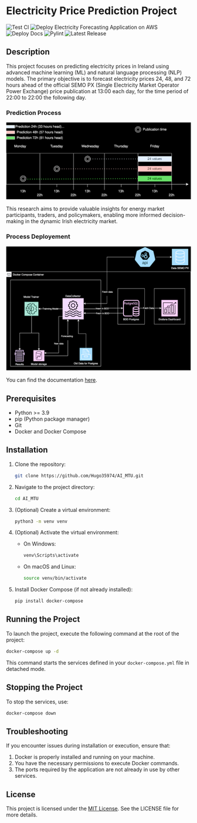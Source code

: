 # Electricity Price Prediction Project

![Test CI](https://img.shields.io/badge/Test%20CI-Check-brightgreen)
![Deploy Electricity Forecasting Application on AWS](https://img.shields.io/badge/Deploy%20AWS-Online-blue)
![Deploy Docs](https://img.shields.io/badge/Deploy%20Docs-Online-orange)
![Pylint](https://img.shields.io/badge/Pylint-PEP8-purple)
![Latest Release](https://img.shields.io/github/v/release/Hugo35974/AI_MTU)



## Description

This project focuses on predicting electricity prices in Ireland using advanced machine learning (ML) and natural language processing (NLP) models. The primary objective is to forecast electricity prices 24, 48, and 72 hours ahead of the official SEMO PX (Single Electricity Market Operator Power Exchange) price publication at 13:00 each day, for the time period of 22:00 to 22:00 the following day.

### Prediction Process

![Prediction explanation](docs/_static/Diagram_Prediction.svg)

This research aims to provide valuable insights for energy market participants, traders, and policymakers, enabling more informed decision-making in the dynamic Irish electricity market.

### Process Deployement

![Process deployement](docs/_static/Process.svg)

You can find the documentation [here](https://hugo35974.github.io/AI_MTU/index.html).


## Prerequisites
- Python >= 3.9
- pip (Python package manager)
- Git
- Docker and Docker Compose

## Installation

1. Clone the repository:
   ```bash
   git clone https://github.com/Hugo35974/AI_MTU.git
   ```

2. Navigate to the project directory:
   ```bash
   cd AI_MTU
   ```

3. (Optional) Create a virtual environment:
   ```bash
   python3 -m venv venv
   ```

4. (Optional) Activate the virtual environment:
   - On Windows:
     ```bash
     venv\Scripts\activate
     ```
   - On macOS and Linux:
     ```bash
     source venv/bin/activate
     ```

5. Install Docker Compose (if not already installed):
   ```bash
   pip install docker-compose
   ```

## Running the Project

To launch the project, execute the following command at the root of the project:

```bash
docker-compose up -d
```

This command starts the services defined in your `docker-compose.yml` file in detached mode.

## Stopping the Project

To stop the services, use:

```bash
docker-compose down
```

## Troubleshooting

If you encounter issues during installation or execution, ensure that:
1. Docker is properly installed and running on your machine.
2. You have the necessary permissions to execute Docker commands.
3. The ports required by the application are not already in use by other services.

## License

This project is licensed under the [MIT License](LICENSE.txt). See the LICENSE file for more details.
